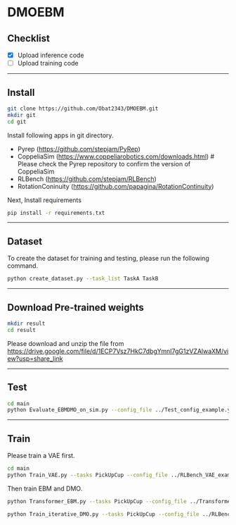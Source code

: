 # DMOEBM

## Checklist

- [x] Upload inference code
- [ ] Upload training code

***

## Install

```sh
git clone https://github.com/Obat2343/DMOEBM.git
mkdir git
cd git
```

Install following apps in git directory.

- Pyrep (<https://github.com/stepjam/PyRep>)
- CoppeliaSim (<https://www.coppeliarobotics.com/downloads.html>) # Please check the Pyrep repository to confirm the version of CoppeliaSim
- RLBench (<https://github.com/stepjam/RLBench>)
- RotationConinuity (<https://github.com/papagina/RotationContinuity>)

Next, Install requirements

```sh
pip install -r requirements.txt
```

***
## Dataset
To create the dataset for training and testing, please run the following command.

```sh
python create_dataset.py --task_list TaskA TaskB
```

***
## Download Pre-trained weights

```sh
mkdir result
cd result
```

Please download and unzip the file from https://drive.google.com/file/d/1ECP7Vsz7HkC7dbgYmnI7gG1zVZAlwaXM/view?usp=share_link

***
## Test

```sh
cd main
python Evaluate_EBMDMO_on_sim.py --config_file ../Test_config_example.yaml --EBM_path ../result/RLBench/PickUpCup/EBM_aug_frame_100_mode_6d_first_Transformer_vae_256_and_random_second_none_inf_sort/model/model_iter50000.pth --DMO_path ../result/RLBench/PickUpCup/DMO_iterative_5_frame_100_mode_6d_noise_Transformer_vae_256/model/model_iter100000.pth --tasks PickUpCup --inf_method_list DMO_keep
```

***
## Train
Please train a VAE first.

```sh
cd main
python Train_VAE.py --tasks PickUpCup --config_file ../RLBench_VAE_example.yaml
```

Then train EBM and DMO.

```sh
python Transformer_EBM.py --tasks PickUpCup --config_file ../Transformer_EBM_example.yaml
```

```sh
python Train_iterative_DMO.py --tasks PickUpCup --config_file ../RLBench_DMO_example.yaml
```
